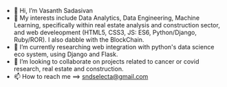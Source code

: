 - 👋 Hi, I’m Vasanth Sadasivan
- 👀 My interests include Data Analytics, Data Engineering, Machine Learning,  specifically within real estate analysis and construction sector, and web develeopment (HTML5, CSS3, JS: ES6, Python/Django, Ruby/ROR). I also dabble with the BlockChain.
- 🌱 I’m currently researching web integration with python's data science eco system, using Django and Flask. 
- 💞️ I’m looking to collaborate on projects related to cancer or covid research, real estate and construction.
- 📫 How to reach me ==> sndselecta@gmail.com

<!---
SoundBoySelecta/SoundBoySelecta is a ✨ special ✨ repository because its `README.md` (this file) appears on your GitHub profile.
You can click the Preview link to take a look at your changes.
--->
